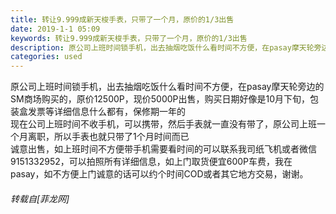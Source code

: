 ```yaml
---
title: 转让9.999成新天梭手表，只带了一个月，原价的1/3出售
date: 2019-1-1 05:09
keywords: 转让9.999成新天梭手表，只带了一个月，原价的1/3出售
description: 原公司上班时间锁手机，出去抽烟吃饭什么看时间不方便，在pasay摩天轮旁边的SM商场购买的，原价12500P，现价5000P出售，购买日期好像是10月下旬，包装盒发票等详细信息什么都有，保修期一年的现在公司上班时间不收手机，可以携带，然后手表就一直没有带了，原公司上班一个月离职，所以手表也就只带了1个月时间而已诚意出售，如上班时间不方便带手机需要看时间的可以联系我司纸飞机或者微信9151332952，可以拍照所有详细信息，如上门取货便宜600P车费，我在pasay，如不方便上门诚意的话可以约个时间COD或者其它地方交易，谢谢。
categories: used
---
```

<td class="t_f" id="postmessage_2597971">

原公司上班时间锁手机，出去抽烟吃饭什么看时间不方便，在pasay摩天轮旁边的SM商场购买的，原价12500P，现价5000P出售，购买日期好像是10月下旬，包装盒发票等详细信息什么都有，保修期一年的<br/>
现在公司上班时间不收手机，可以携带，然后手表就一直没有带了，原公司上班一个月离职，所以手表也就只带了1个月时间而已<br/>
诚意出售，如上班时间不方便带手机需要看时间的可以联系我司纸飞机或者微信9151332952，可以拍照所有详细信息，如上门取货便宜600P车费，我在pasay，如不方便上门诚意的话可以约个时间COD或者其它地方交易，谢谢。</td>
###### 转载自[菲龙网]